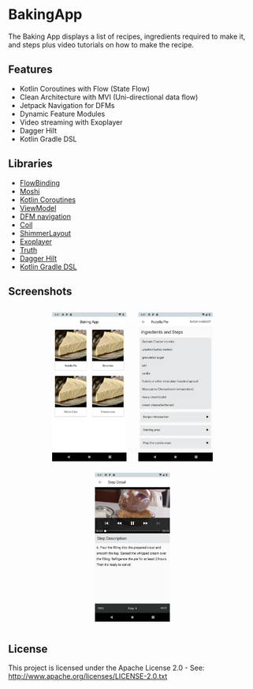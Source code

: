 # BakingApp
The Baking App displays a list of recipes, ingredients required to make it, and steps plus video tutorials on how to make the recipe.


## Features
* Kotlin Coroutines with Flow (State Flow)
* Clean Architecture with MVI (Uni-directional data flow)
* Jetpack Navigation for DFMs
* Dynamic Feature Modules
* Video streaming with Exoplayer
* Dagger Hilt
* Kotlin Gradle DSL


## Libraries
*   [FlowBinding](https://github.com/ReactiveCircus/FlowBinding)
*   [Moshi](https://github.com/square/moshi)
*   [Kotlin Coroutines](https://github.com/Kotlin/kotlinx.coroutines)
*   [ViewModel](https://developer.android.com/topic/libraries/architecture/viewmodel)
*   [DFM navigation](https://developer.android.com/guide/navigation/navigation-dynamic)
*   [Coil](https://github.com/coil-kt/coil)
*   [ShimmerLayout](https://github.com/facebook/shimmer-android)
*   [Exoplayer](https://github.com/google/ExoPlayer)
*   [Truth](https://github.com/google/truth)
*   [Dagger Hilt](https://dagger.dev/hilt)
*   [Kotlin Gradle DSL](https://guides.gradle.org/migrating-build-logic-from-groovy-to-kotlin)

<h2 align="left">Screenshots</h2>
<h4 align="center">
<img src="https://github.com/ZeynelErdiKarabulut/BakingApp/blob/master/screenshots/1.png" width="30%" vspace="10" hspace="10">
<img src="https://github.com/ZeynelErdiKarabulut/BakingApp/blob/master/screenshots/2.png" width="30%" vspace="10" hspace="10">
<img src="https://github.com/ZeynelErdiKarabulut/BakingApp/blob/master/screenshots/3.png" width="30%" vspace="10" hspace="10""><br>


## License
This project is licensed under the Apache License 2.0 - See: http://www.apache.org/licenses/LICENSE-2.0.txt

